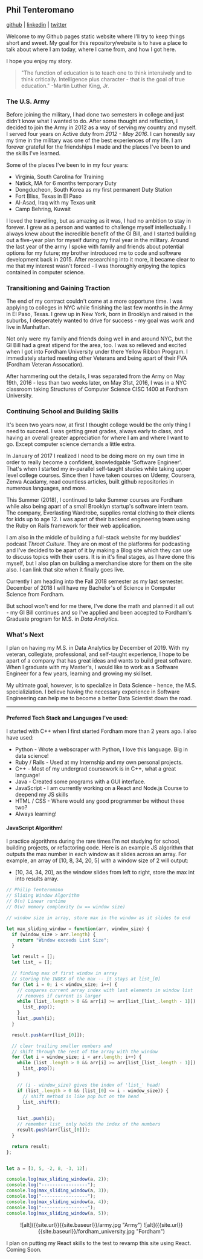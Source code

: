 Phil Tenteromano
----------------
<a href="https://github.com/ptenteromano/" target="_blank">github</a> |
<a href="https://www.linkedin.com/in/tenteromano/" target="_blank">linkedin</a> |
<a href="https://twitter.com/ptenteromano/" target="_blank">twitter</a>

Welcome to my Github pages static website where I'll try to keep things short and sweet.
My goal for this repository/website is to have a place to talk about where I am today, where I came from, and how I got here.

I hope you enjoy my story.

>"The function of education is to teach one to think intensively and to think critically. Intelligence plus character - that is the goal of true education." -Martin Luther King, Jr.

### The U.S. Army

Before joining the military, I had done two semesters in college and just didn't know what I wanted to do. After some thought and reflection, I decided to join the Army in 2012 as a way of serving my country and myself. I served four years on Active duty from _2012 - May 2016_. I can honestly say my time in the military was one of the best experiences of my life. I am forever grateful for the friendships I made and the places I've been to and the skills I've learned.

Some of the places I've been to in my four years:
* Virginia, South Carolina for Training
* Natick, MA for 6 months temporary Duty
* Dongducheon, South Korea as my first permanent Duty Station
* Fort Bliss, Texas in El Paso
* Al-Asad, Iraq with my Texas unit
* Camp Behring, Kuwait

I loved the travelling, but as amazing as it was, I had no ambition to stay in forever. I grew as a person and wanted to challenge myself intellectually. I always knew about the incredible benefit of the GI Bill, and I started building out a five-year plan for myself during my final year in the military. Around the last year of the army I spoke with family and friends about potential options for my future; my brother introduced me to code and software development back in 2015. After researching into it more, it became clear to me that my interest wasn't forced - I was thoroughly enjoying the topics contained in computer science. 

### Transitioning and Gaining Traction

The end of my contract couldn't come at a more opportune time. I was applying to colleges in NYC while finishing the last few months in the Army in El Paso, Texas. I grew up in New York, born in Brooklyn and raised in the suburbs, I desperately wanted to drive for success - my goal was work and live in Manhattan.

Not only were my family and friends doing well in and around NYC, but the GI Bill had a great stipend for the area, too. I was so relieved and excited when I got into Fordham University under there Yellow Ribbon Program. I immediately started meeting other Veterans and being apart of their FVA (Fordham Veteran Assocation). 

After hammering out the details, I was separated from the Army on May 19th, 2016 - less than two weeks later, on May 31st, 2016, I was in a NYC classroom taking Structures of Computer Science CISC 1400 at Fordham University.

### Continuing School and Building Skills

It's been two years now, at first I thought college would be the only thing I need to succeed. I was getting great grades, always early to class, and having an overall greater appreciation for where I am and where I want to go. Except computer science demands a little extra. 

In January of 2017 I realized I need to be doing more on my own time in order to really become a confident, knowledgable 'Software Engineer'. That's when I started my in-parallel self-taught studies while taking upper level college courses. Since then I have taken courses on Udemy, Coursera, Zenva Acadamy, read countless articles, built github repositories in numerous languages, and more. 

This Summer (2018), I continued to take Summer courses are Fordham while also being apart of a small Brooklyn startup's software intern team. The company, Everlasting Wardrobe, supplies rental clothing to their clients for kids up to age 12. I was apart of their backend engineering team using the Ruby on Rails framework for their web application.

I am also in the middle of building a full-stack website for my buddies' podcast *_Throat Culture_*. They are on most of the platforms for podcasting and I've decided to be apart of it by making a Blog site which they can use to discuss topics with their users. It is in it's final stages, as I have done this myself, but I also plan on building a merchandise store for them on the site also. I can link that site when it finally goes live.

Currently I am heading into the Fall 2018 semester as my last semester. December of 2018 I will have my Bachelor's of Science in Computer Science from Fordham. 

But school won't end for me there, I've done the math and planned it all out - my GI Bill continues and so I've applied and been accepted to Fordham's Graduate program for M.S. in *Data Analytics*. 

### What's Next

I plan on having my M.S. in Data Analytics by December of 2019. With my veteran, collegiate, professional, and self-taught experience, I hope to be apart of a company that has great ideas and wants to build great software. When I graduate with my Master's, I would like to work as a Software Engineer for a few years, learning and growing my skillset.

My ultimate goal, however, is to specialize in Data Science - hence, the M.S. specializiation. I believe having the necessary experience in Software Engineering can help me to become a better Data Scientist down the road.

-----

#### Preferred Tech Stack and Languages I've used:

I started with C++ when I first started Fordham more than 2 years ago. I also have used:

* Python - Wrote a webscraper with Python, I love this language. Big in data science!
* Ruby / Rails - Used at my Internship and my own personal projects.
* C++ - Most of my undergrad coursework is in C++, what a great language!
* Java - Created some programs with a GUI interface.
* JavaScript - I am currently working on a React and Node.js Course to deepend my JS skills
* HTML / CSS - Where would any good programmer be without these two?
* Always learning!


#### JavaScript Algorithm!

I practice algorithms during the rare times I'm not studying for school, building projects, or refactoring code.
Here is an example JS algorithm that outputs the max number in each window as it slides across an array.
For example, an array of [10, 8, 34, 20, 5] with a window size of 2 will output:
* [10, 34, 34, 20], as the window slides from left to right, store the max int into results array.

```javascript
// Philip Tenteromano
// Sliding Window Algorithm
// O(n) Linear runtime 
// O(w) memory complexity (w == window size)

// window size in array, store max in the window as it slides to end

let max_sliding_window = function(arr, window_size) {
  if (window_size > arr.length) {
    return "Window exceeds List Size";
  }

  let result = [];
  let list_ = [];

  // finding max of first window in array
  // storing the INDEX of the max -- it stays at list_[0]
  for (let i = 0; i < window_size; i++) {
    // compares current array index with last elements in window list
    // removes if current is larger
    while (list_.length > 0 && arr[i] >= arr[list_[list_.length - 1]]) {
      list_.pop();
    }
    list_.push(i);
  }

  result.push(arr[list_[0]]);

  // clear trailing smaller numbers and
  // shift through the rest of the array with the window
  for (let i = window_size; i < arr.length; i++) {
    while (list_.length > 0 && arr[i] >= arr[list_[list_.length - 1]]) {
      list_.pop();
    }

    // (i - window_size) gives the index of 'list_' head!
    if (list_.length > 0 && (list_[0] <= i - window_size)) {
      // shift method is like pop but on the head
      list_.shift();
    }

    list_.push(i);
    // remember list_ only holds the index of the numbers
    result.push(arr[list_[0]]);
  }

  return result;
};


let a = [3, 5, -2, 8, -3, 12];

console.log(max_sliding_window(a, 2));
console.log("-----------------");
console.log(max_sliding_window(a, 3));
console.log("-----------------");
console.log(max_sliding_window(a, 4));
console.log("-----------------");
console.log(max_sliding_window(a, 5));

```

<div style="margin: auto; text-align: center;" markdown="1">
![alt]({{site.url}}{{site.baseurl}}/army.jpg "Army") 
![alt]({{site.url}}{{site.baseurl}}/fordham_university.jpg "Fordham")
</div>

I plan on putting my React skills to the test to revamp this site using React. Coming Soon.

